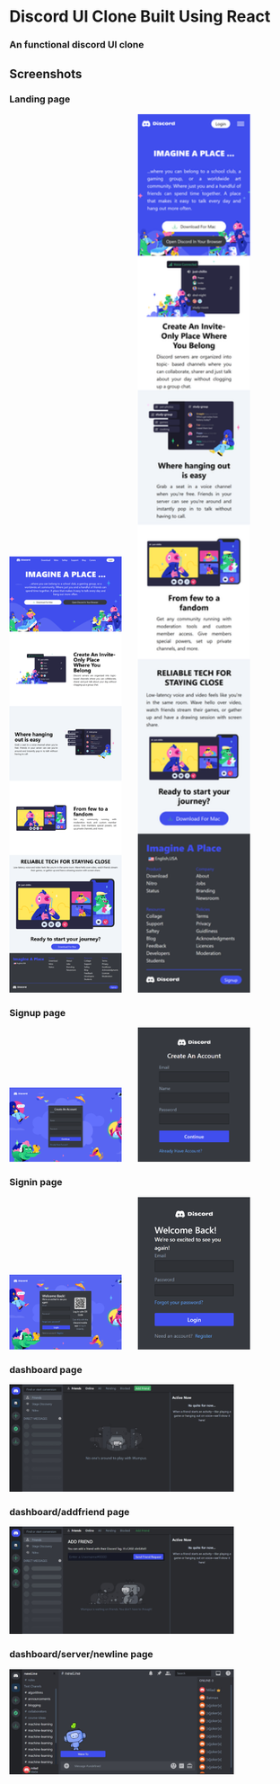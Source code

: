 #  Discord UI Clone Built Using React

### An functional discord UI clone


## Screenshots

### Landing page
<span>
    <img src = "./screenshots/landing_page.png"  width = "200px"/>
    &ensp; &ensp;
</span>

<span>
    <img src = "./screenshots/landing_page_mobile.png"  width = "200px"/>
    &ensp; &ensp;
</span>





### Signup page
<span>
    <img src = "./screenshots/signup.png"  width = "200px"/>
    &ensp; &ensp;
</span>


<span>
    <img src = "./screenshots/signup_mobile.png"  width = "200px"/>
    &ensp; &ensp;
</span>




### Signin page
<span>
    <img src = "./screenshots/signin.png"  width = "200px"/>
    &ensp; &ensp;
</span>

<span>
    <img src = "./screenshots/signin_mobile.png"  width = "200px"/>
    &ensp; &ensp;
</span>




### dashboard page
<img src = "./screenshots/dashboard.jpeg"  width = "400px"  />


### dashboard/addfriend page
<img src = "./screenshots/add_friend.jpeg"  width = "400px"   />


### dashboard/server/newline page
<img src = "./screenshots/server.jpeg"  width = "400px"  />
